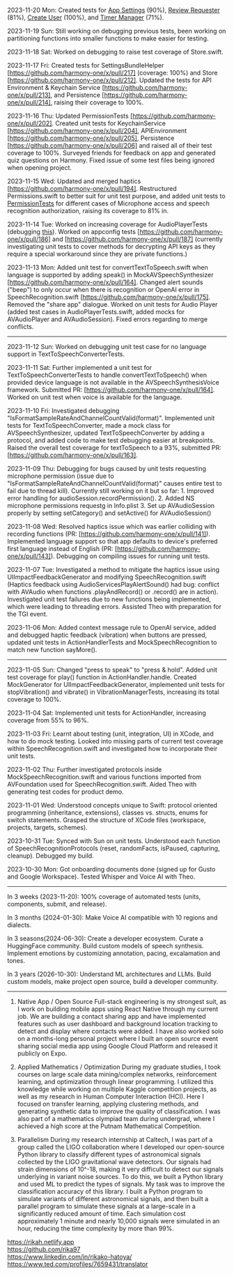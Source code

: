 2023-11-20 Mon: Created tests for [App Settings](https://github.com/harmony-one/x/pull/233) (90%), [Review Requester](https://github.com/harmony-one/x/pull/232) (81%), [Create User](https://github.com/harmony-one/x/pull/230) (100%), and [Timer Manager](https://github.com/harmony-one/x/commit/dcd7bae73e4ea719d0e7d1e1f33e33f92fc09714) (71%).

2023-11-19 Sun: Still working on debugging previous tests, been working on partitioning functions into smaller functions to make easier for testing.

2023-11-18 Sat: Worked on debugging to raise test coverage of Store.swift.

2023-11-17 Fri: Created tests for SettingsBundleHelper [https://github.com/harmony-one/x/pull/217] (coverage: 100%) and Store [https://github.com/harmony-one/x/pull/212]. Updated the tests for API Environment & Keychain Service [https://github.com/harmony-one/x/pull/213], and Persistence [https://github.com/harmony-one/x/pull/214], raising their coverage to 100%.

2023-11-16 Thu: Updated PermissionTests [https://github.com/harmony-one/x/pull/202]. Created unit tests for KeychainService [https://github.com/harmony-one/x/pull/204], APIEnvironment [https://github.com/harmony-one/x/pull/205], Persistence [https://github.com/harmony-one/x/pull/206] and raised all of their test coverage to 100%. Surveyed friends for feedback on app and generated quiz questions on Harmony. Fixed issue of some test files being ignored when opening project.

2023-11-15 Wed: Updated and merged haptics [https://github.com/harmony-one/x/pull/194]. Restructured Permissions.swift to better suit for unit test purpose, and added unit tests to [PermissionTests](https://github.com/harmony-one/x/commits/rika-permissiontests) for different cases of Microphone access and speech recognition authorization, raising its coverage to 81% in.

2023-11-14 Tue: Worked on increasing coverage for AudioPlayerTests (debugging [this](https://github.com/harmony-one/x/commits/rika-tests)). Worked on appconfig tests [https://github.com/harmony-one/x/pull/186] and [https://github.com/harmony-one/x/pull/187] (currently investigating unit tests to cover methods for decrypting API keys as they require a special workaround since they are private functions.)

2023-11-13 Mon: Added unit test for convertTextToSpeech.swift when language is supported by adding speak() in MockAVSpeechSynthesizer [https://github.com/harmony-one/x/pull/164]. Changed alert sounds ("beep") to only occur when there is recognition or OpenAI error in SpeechRecognition.swift [https://github.com/harmony-one/x/pull/175]. Removed the "share app" dialogue. Worked on unit tests for Audio Player (added test cases in AudioPlayerTests.swift, added mocks for AVAudioPlayer and AVAudioSession). Fixed errors regarding to merge conflicts.

---

2023-11-12 Sun: Worked on debugging unit test case for no language support in TextToSpeechConverterTests.

2023-11-11 Sat: Further implemented a unit test for TextToSpeechConverterTests to handle convertTextToSpeech() when provided device language is not available in the AVSpeechSynthesisVoice framework. Submitted PR: [https://github.com/harmony-one/x/pull/164]. Worked on unit test when voice is available for the language.

2023-11-10 Fri: Investigated debugging "IsFormatSampleRateAndChannelCountValid(format)". Implemented unit tests for TextToSpeechConverter, made a mock class for AVSpeechSynthesizer, updated TextToSpeechConverter by adding a protocol, and added code to make test debugging easier at breakpoints. Raised the overall test coverage for textToSpeech to a 93%, submitted PR: [https://github.com/harmony-one/x/pull/163].

2023-11-09 Thu: Debugging for bugs caused by unit tests requesting microphone permission (issue due to "IsFormatSampleRateAndChannelCountValid(format)" causes entire test to fail due to thread kill). Currently still working on it but so far: 1. Improved error handling for audioSession.recordPermission(). 2. Added NS microphone permissions requestg in Info.plist 3. Set up AVAudioSession properly by setting setCategory() and setActive() for AVAudioSession() 

2023-11-08 Wed: Resolved haptics issue which was earlier colliding with recording functions (PR: [https://github.com/harmony-one/x/pull/141]). Implemented language support so that app defaults to device's preferred first language instead of English (PR: [https://github.com/harmony-one/x/pull/143]). Debugging on compiling issues for running unit tests.

2023-11-07 Tue: Investigated a method to mitigate the haptics issue using UIImpactFeedbackGenerator and modifying SpeechRecognition.swift (Haptics feedback using AudioServicesPlayAlertSound() had bug: conflict with AVAudio when functions .playAndRecord() or .record() are in action). Investigated unit test failures due to new functions being implemented, which were leading to threading errors. Assisted Theo with preparation for the TGI event.

2023-11-06 Mon: Added context message rule to OpenAI service, added and debugged haptic feedback (vibration) when buttons are pressed, updated unit tests in ActionHandlerTests and MockSpeechRecognition to match new function sayMore(). 

---

2023-11-05 Sun: Changed "press to speak" to "press & hold". Added unit test coverage for play() function in ActionHandler.handle. Created MockGenerator for UIImpactFeedbackGenerator, implemented unit tests for stopVibration() and vibrate() in VibrationManagerTests, increasing its total coverage to 100%.

2023-11-04 Sat: Implemented unit tests for ActionHandler, increasing coverage from 55% to 96%.

2023-11-03 Fri: Learnt about testing (unit, integration, UI) in XCode, and how to do mock testing. Looked into missing parts of current test coverage within SpeechRecognition.swift and investigated how to incorporate their unit tests.

2023-11-02 Thu: Further investigated protocols inside MockSpeechRecognition.swift and various functions imported from AVFoundation used for SpeechRecognition.swift. Aided Theo with generating test codes for product demo.

2023-11-01 Wed: Understood concepts unique to Swift: protocol oriented programming (inheritance, extensions), classes vs. structs, enums for switch statements. Grasped the structure of XCode files (workspace, projects, targets, schemes).

2023-10-31 Tue: Synced with Sun on unit tests. Understood each function of SpeechRecognitionProtocols (reset, randomFacts, isPaused, capturing, cleanup). Debugged my build.

2023-10-30 Mon: Got onboarding documents done (signed up for Gusto and Google Workspace). Tested Whisper and Voice AI with Theo.

---
In 3 weeks (2023-11-20):
100% coverage of automated tests (units, components, submit, and release).

In 3 months (2024-01-30):
Make Voice AI compatible with 10 regions and dialects. 

In 3 seasons(2024-06-30):
Create a developer ecosystem. Curate a HuggingFace community. Build custom models of speech synthesis. Implement emotions by customizing annotation, pacing, excalamation and tones.

In 3 years (2026-10-30):
Understand ML architectures and LLMs. Build custom models, make project open source, build a developer community.

---
1. Native App / Open Source
Full-stack engineering is my strongest suit, as I work on building mobile apps using React Native through my current job. We are building a contact sharing app and have implemented features such as user dashboard and background location tracking to detect and display where contacts were added. I have also worked solo on a months-long personal project where I built an open source event sharing social media app using Google Cloud Platform and released it publicly on Expo.

2. Applied Mathematics / Optimization
During my graduate studies, I took courses on large scale data mining/complex networks, reinforcement learning, and optimization through linear programming. I utilized this knowledge while working on multiple Kaggle competition projects, as well as my research in Human Computer Interaction (HCI). Here I focused on transfer learning, applying clustering methods, and generating synthetic data to improve the quality of classification. I was also part of a mathematics olympiad team during undergrad, where I achieved a high score at the Putnam Mathematical Competition.

3. Parallelism
During my research internship at Caltech, I was part of a group called the LIGO collaboration where I developed our open-source Python library to classify different types of astronomical signals collected by the LIGO gravitational wave detectors. Our signals had strain dimensions of 10^-18, making it very difficult to detect our signals underlying in variant noise sources. To do this, we built a Python library and used ML to predict the types of signals. My task was to improve the classification accuracy of this library. I built a Python program to simulate variants of different astronomical signals, and then built a parallel program to simulate these signals at a large-scale in a significantly reduced amount of time. Each simulation cost approximately 1 minute and nearly 10,000 signals were simulated in an hour, reducing the time complexity by more than 99%.

https://rikah.netlify.app<br>https://github.com/rika97<br>https://www.linkedin.com/in/rikako-hatoya/<br>https://www.ted.com/profiles/7659431/translator
